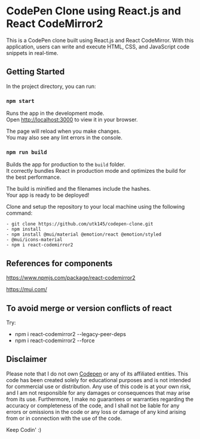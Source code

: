 
# CodePen Clone using React.js and React CodeMirror2

This is a CodePen clone built using React.js and React CodeMirror. With this application, users can write and execute HTML, CSS, and JavaScript code snippets in real-time. 


## Getting Started

In the project directory, you can run:

### `npm start`

Runs the app in the development mode.\
Open [http://localhost:3000](http://localhost:3000) to view it in your browser.

The page will reload when you make changes.\
You may also see any lint errors in the console.



### `npm run build`

Builds the app for production to the `build` folder.\
It correctly bundles React in production mode and optimizes the build for the best performance.

The build is minified and the filenames include the hashes.\
Your app is ready to be deployed!


Clone and setup the repository to your local machine using the following command:

    - git clone https://github.com/utk145/codepen-clone.git
    - npm install
    - npm install @mui/material @emotion/react @emotion/styled
    - @mui/icons-material
    - npm i react-codemirror2
 
## References for components

https://www.npmjs.com/package/react-codemirror2

https://mui.com/
## To avoid merge or version conflicts of react 
Try:

- npm i react-codemirror2 --legacy-peer-deps
- npm i react-codemirror2 --force
## Disclaimer

Please note that I do not own [Codepen](codepen.io) or any of its affiliated entities. This code has been created solely for educational purposes and is not intended for commercial use or distribution. Any use of this code is at your own risk, and I am not responsible for any damages or consequences that may arise from its use. Furthermore, I make no guarantees or warranties regarding the accuracy or completeness of the code, and I shall not be liable for any errors or omissions in the code or any loss or damage of any kind arising from or in connection with the use of the code.



Keep Codin' :)